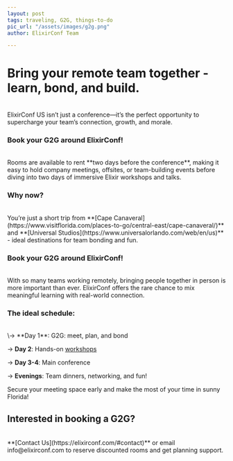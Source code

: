 ```yaml
---
layout: post
tags: traveling, G2G, things-to-do
pic_url: "/assets/images/g2g.png"
author: ElixirConf Team

---
```

# Bring your remote team together - learn, bond, and build.

<br>
ElixirConf US isn’t just a conference—it’s the perfect opportunity to supercharge your team’s connection, growth, and morale.

### Book your G2G around ElixirConf!

<br>
Rooms are available to rent **two days before the conference**, making it easy to hold company meetings, offsites, or team-building events before diving into two days of immersive Elixir workshops and talks.

### Why now?

<br>
You’re just a short trip from **[Cape Canaveral](https://www.visitflorida.com/places-to-go/central-east/cape-canaveral/)** and **[Universal Studios](https://www.universalorlando.com/web/en/us)** - ideal destinations for team bonding and fun.

### Book your G2G around ElixirConf!

<br>
With so many teams working remotely, bringing people together in person is more important than ever. ElixirConf offers the rare chance to mix meaningful learning with real-world connection.

### The ideal schedule:

<br>
\-> **Day 1**: G2G: meet, plan, and bond

\-> **Day 2**: Hands-on [workshops](https://elixirconf.com/#workshops)

\-> **Day 3-4**: Main conference

\-> **Evenings**: Team dinners, networking, and fun!

Secure your meeting space early and make the most of your time in sunny Florida!

## Interested in booking a G2G?

<br>
**[Contact Us](https://elixirconf.com/#contact)** or email info@elixirconf.com to reserve discounted rooms and get planning support.

